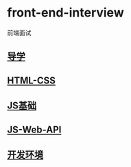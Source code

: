 # front-end-interview
前端面试

## [导学](https://github.com/luozyiii/front-end-interview/blob/main/01.md)

## [HTML-CSS](https://github.com/luozyiii/front-end-interview/blob/main/02-HTML-CSS.md)

## [JS基础](https://github.com/luozyiii/front-end-interview/blob/main/03-JS.md)

## [JS-Web-API](https://github.com/luozyiii/front-end-interview/blob/main/04-JS-Web-API.md)

## [开发环境](https://github.com/luozyiii/front-end-interview/blob/main/05-%E5%BC%80%E5%8F%91%E7%8E%AF%E5%A2%83.md)
